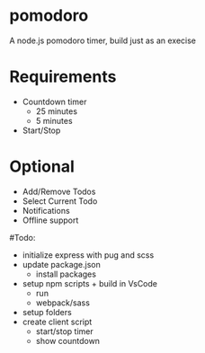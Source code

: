 # pomodoro
A node.js pomodoro timer, build just as an execise

# Requirements
- Countdown timer
    - 25 minutes
    - 5 minutes
- Start/Stop

# Optional
- Add/Remove Todos
- Select Current Todo
- Notifications
- Offline support

#Todo:
- initialize express with pug and scss
- update package.json
    - install packages
- setup npm scripts + build in VsCode
    - run 
    - webpack/sass
- setup folders
- create client script
    - start/stop timer
    - show countdown

